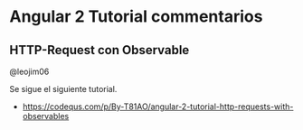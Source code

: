 # Angular 2 Tutorial commentarios

## HTTP-Request con Observable

@leojim06

Se sigue el siguiente tutorial.
- https://codequs.com/p/By-T81AO/angular-2-tutorial-http-requests-with-observables
